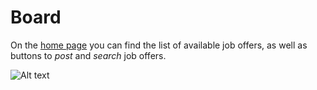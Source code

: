 # Board


On the [home page](https://www.codenjobs.com/) you can find the list of available job offers, as well as buttons to *post* and *search* job offers.

![Alt text](https://res.cloudinary.com/codenjobs/image/upload/v1662209955/user/file/l3ytfnbkjdvftlvcuzye.png)